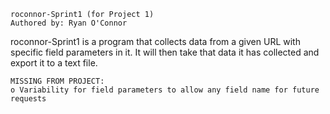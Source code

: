     roconnor-Sprint1 (for Project 1)
    Authored by: Ryan O'Connor

roconnor-Sprint1 is a program that collects data from a given URL with specific field parameters in it. It will then take that data it has collected and export it to a text file.

    MISSING FROM PROJECT: 
    o Variability for field parameters to allow any field name for future requests


